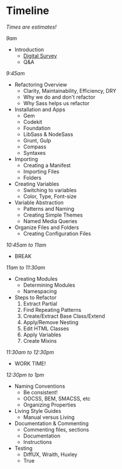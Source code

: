 # Timeline

_Times are estimates!_

_9am_
* Introduction
  * [Digital Survey](http://bit.ly/cya-refactoring)
  * Q&A

_9:45am_
* Refactoring Overview
  * Clarity, Maintainability, Efficiency, DRY
  * Why we do and don't refactor
  * Why Sass helps us refactor
* Installation and Apps
  * Gem
  * Codekit
  * Foundation
  * LibSass & NodeSass
  * Grunt, Gulp
  * Compass
  * Syntaxes
* Importing
  * Creating a Manifest
  * Importing Files
  * Folders
* Creating Variables
  * Switching to variables
  * Color, Type, Font-size
* Variable Abstraction
  * Patterns and Naming
  * Creating Simple Themes
  * Named Media Queries
* Organize Files and Folders
  * Creating Configuration Files

_10:45am to 11am_
* BREAK

_11am to 11:30am_
* Creating Modules
  * Determining Modules
  * Namespacing
* Steps to Refactor
  1. Extract Partial
  2. Find Repeating Patterns
  3. Create/Extract Base Class/Extend
  4. Apply/Remove Nesting 
  5. Edit HTML Classes
  6. Apply Variables
  7. Create Mixins

_11:30am to 12:30pm_
* WORK TIME!

_12:30pm to 1pm_
* Naming Conventions
  * Be consistent! 
  * OOCSS, BEM, SMACSS, etc
  * Organizing Properties
* Living Style Guides
  * Manual versus Living
* Documentation & Commenting
  * Commenting files, sections
  * Documentation
  * Instructions
* Testing
  * DiffUX, Wraith, Huxley
  * True
